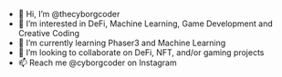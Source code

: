 - 👋 Hi, I’m @thecyborgcoder
- 👀 I’m interested in DeFi, Machine Learning, Game Development and Creative Coding
- 🌱 I’m currently learning Phaser3 and Machine Learning
- 💞️ I’m looking to collaborate on DeFi, NFT, and/or gaming projects
- 📫 Reach me @cyborgcoder on Instagram

